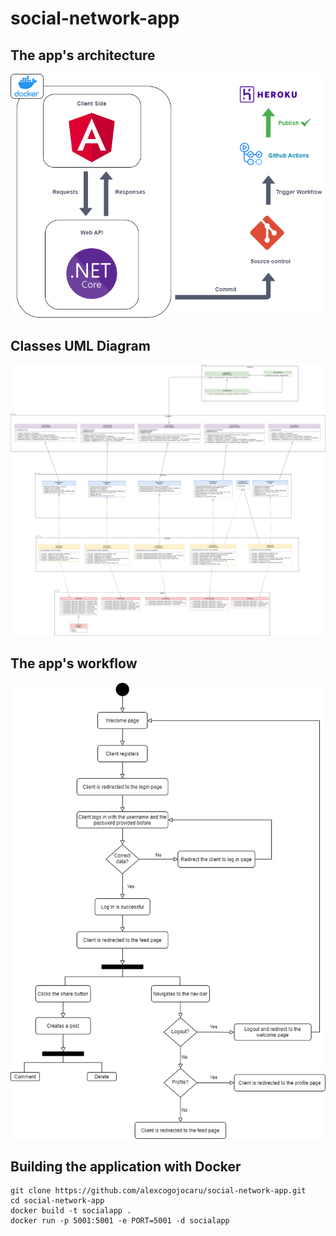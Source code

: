 # social-network-app

<h2>The app's architecture</h2>
<img src="https://raw.githubusercontent.com/alexcogojocaru/social-network-app/master/res/app-architecture.png" alt="api-architecture">

<h2>Classes UML Diagram</h2>
<img src="https://raw.githubusercontent.com/alexcogojocaru/social-network-app/master/res/socialapp-classes.png" alt="api-architecture">

<h2>The app's workflow</h2>
<img src="https://raw.githubusercontent.com/alexcogojocaru/social-network-app/master/res/socialapp-flow.png" alt="api-architecture">


## Building the application with Docker

```
git clone https://github.com/alexcogojocaru/social-network-app.git 
cd social-network-app
docker build -t socialapp .
docker run -p 5001:5001 -e PORT=5001 -d socialapp 
```